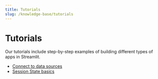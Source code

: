 ```yaml
---
title: Tutorials
slug: /knowledge-base/tutorials
---
```


# Tutorials

Our tutorials include step-by-step examples of building different types of apps in Streamlit.

- [Connect to data sources](/knowledge-base/tutorials/databases)
- [Session State basics](/knowledge-base/tutorials/session-state)
